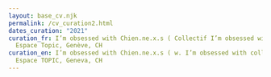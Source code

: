 ```yaml
---
layout: base_cv.njk
permalink: /cv_curation2.html
dates_curation: "2021"
curation_fr: I’m obsessed with Chien.ne.x.s ( Collectif I’m obsessed with ),
  Espace Topic, Genève, CH
curation_en: I’m obsessed with Chien.ne.x.s ( w. I’m obsessed with collective ),
  Espace TOPIC, Geneva, CH
---
```

